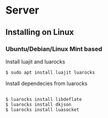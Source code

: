 # Server

## Installing on Linux

### Ubuntu/Debian/Linux Mint based

Install luajit and luarocks

```shell
$ sudo apt install luajit luarocks
```

Install dependecies from luarocks

```shell

$ luarocks install libdeflate
$ luarocks install dkjson
$ luarocks install luasocket
```
